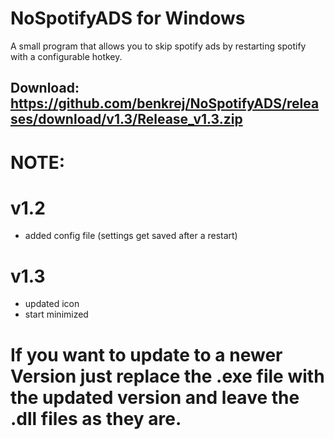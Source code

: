 # NoSpotifyADS for Windows
A small program that allows you to skip spotify ads by restarting spotify with a configurable hotkey.

Download: https://github.com/benkrej/NoSpotifyADS/releases/download/v1.3/Release_v1.3.zip
----

# NOTE: 
# v1.2

- added config file (settings get saved after a restart)


# v1.3

- updated icon
- start minimized




# If you want to update to a newer Version just replace the .exe file with the updated version and leave the .dll files as they are.
